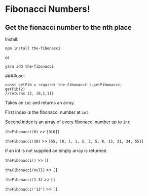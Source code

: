 # Fibonacci Numbers!
## Get the fionacci number to the nth place
Install:

``npm install the-fibonacci``

or

``yarn add the-fibonacci``

####use:
```
const getFib = require('the-fibonacci').getFibonacci;
getFib(2)
//returns [2, [0,1,1]]
```

Takes an ```int``` and returns an array. 

First index is the fibonacci number at ``int`` 

Second index is an array of every fibonacci number up to ``int``

``theFibonacci(0)``  >> ``[0[0]]``

``theFibonacci(10)`` >> ``[55, [0, 1, 1, 2, 3, 5, 8, 13, 21, 34, 55]]``

if an int is not supplied an empty array is returned.

``theFibonacci()``  >> ``[]``

``theFibonacci(null)``  >> ``[]``

``theFibonacci(1.3)``  >> ``[]``

``theFibonacci('12')``  >> ``[]``
